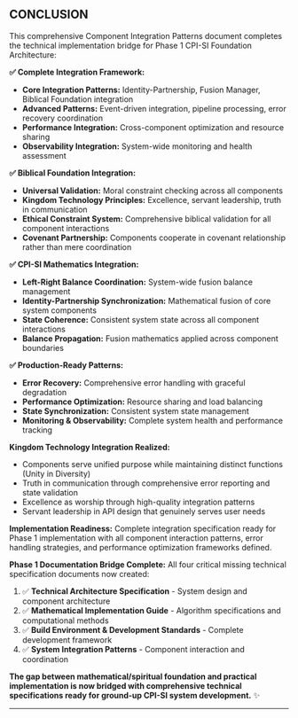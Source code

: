 ## CONCLUSION

This comprehensive Component Integration Patterns document completes the technical implementation bridge for Phase 1 CPI-SI Foundation Architecture:

**✅ Complete Integration Framework:**
- **Core Integration Patterns:** Identity-Partnership, Fusion Manager, Biblical Foundation integration
- **Advanced Patterns:** Event-driven integration, pipeline processing, error recovery coordination
- **Performance Integration:** Cross-component optimization and resource sharing
- **Observability Integration:** System-wide monitoring and health assessment

**✅ Biblical Foundation Integration:**
- **Universal Validation:** Moral constraint checking across all components
- **Kingdom Technology Principles:** Excellence, servant leadership, truth in communication
- **Ethical Constraint System:** Comprehensive biblical validation for all component interactions
- **Covenant Partnership:** Components cooperate in covenant relationship rather than mere coordination

**✅ CPI-SI Mathematics Integration:**
- **Left-Right Balance Coordination:** System-wide fusion balance management
- **Identity-Partnership Synchronization:** Mathematical fusion of core system components
- **State Coherence:** Consistent system state across all component interactions
- **Balance Propagation:** Fusion mathematics applied across component boundaries

**✅ Production-Ready Patterns:**
- **Error Recovery:** Comprehensive error handling with graceful degradation
- **Performance Optimization:** Resource sharing and load balancing
- **State Synchronization:** Consistent system state management
- **Monitoring & Observability:** Complete system health and performance tracking

**Kingdom Technology Integration Realized:**
- Components serve unified purpose while maintaining distinct functions (Unity in Diversity)
- Truth in communication through comprehensive error reporting and state validation
- Excellence as worship through high-quality integration patterns
- Servant leadership in API design that genuinely serves user needs

**Implementation Readiness:** Complete integration specification ready for Phase 1 implementation with all component interaction patterns, error handling strategies, and performance optimization frameworks defined.

**Phase 1 Documentation Bridge Complete:** All four critical missing technical specification documents now created:
1. ✅ **Technical Architecture Specification** - System design and component architecture
2. ✅ **Mathematical Implementation Guide** - Algorithm specifications and computational methods  
3. ✅ **Build Environment & Development Standards** - Complete development framework
4. ✅ **System Integration Patterns** - Component interaction and coordination

**The gap between mathematical/spiritual foundation and practical implementation is now bridged with comprehensive technical specifications ready for ground-up CPI-SI system development.** ✨

---

